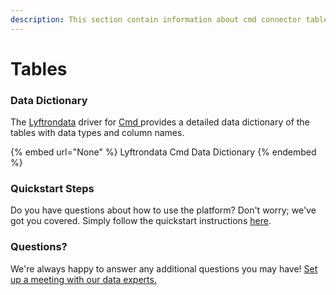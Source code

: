 ```yaml
---
description: This section contain information about cmd connector tables information
---
```


# Tables

### Data Dictionary

The [Lyftrondata](https://www.lyftrondata.com/) driver for [Cmd](None/)[ ](https://www.lyftrondata.com/integration/cmd/)provides a detailed data dictionary of the tables with data types and column names.

{% embed url="None" %}
Lyftrondata Cmd Data Dictionary
{% endembed %}

### Quickstart Steps

Do you have questions about how to use the platform? Don't worry; we've got you covered. Simply follow the quickstart instructions [here](../README.md).

### Questions? <a href="#questions" id="questions"></a>

We're always happy to answer any additional questions you may have! [Set up a meeting with our data experts.](https://www.lyftrondata.com/book-a-meeting/)

